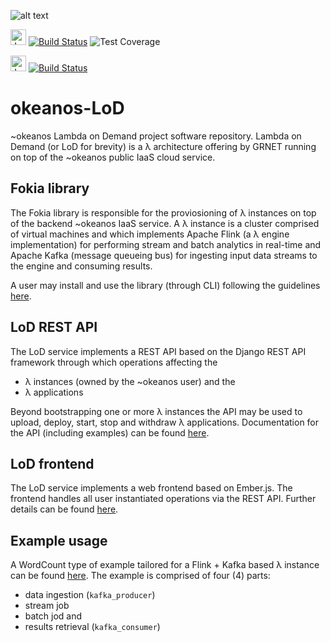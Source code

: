 ![alt text](http://grnet.github.io/grnet-media-pack/grnet/logos/grnet_logo_en.svg "GRNET Logo") 

<img src="https://jenkins.argo.grnet.gr/static/3c75a153/images/headshot.png" alt="Jenkins" width="25"/> [![Build Status](https://jenkins.argo.grnet.gr/job/Okeanos-LoD-devel/badge/icon)](https://jenkins.argo.grnet.gr/job/Okeanos-LoD-devel) ![Test Coverage](http://jenkins.argo.grnet.gr:9913/jenkins/c/http/jenkins.argo.grnet.gr/job/Okeanos-LoD-devel)

<img src="https://pbs.twimg.com/profile_images/3378789570/e1da61d4058395b770cd5ce15a6925e6_normal.png" alt="Jenkins" width="25"/> [![Build Status](https://api.travis-ci.org/grnet/okeanos-LoD.svg?brach=devel)](https://travis-ci.org/grnet/okeanos-LoD/)

# okeanos-LoD


~okeanos Lambda on Demand project software repository. Lambda on Demand (or LoD for brevity) is a λ architecture offering by GRNET running on top of the ~okeanos public IaaS cloud service. 

## Fokia library

The Fokia library is responsible for the proviosioning of λ instances on top of the backend ~okeanos IaaS service. A λ instance is a cluster comprised of virtual machines and which implements Apache Flink (a λ engine implementation) for performing stream and batch analytics in real-time and Apache Kafka (message queueing bus) for ingesting input data streams to the engine and consuming results. 

A user may install and use the library (through CLI) following the guidelines [here][ref1]. 

## LoD REST API

The LoD service implements a REST API based on the Django REST API framework through which operations affecting the
- λ instances (owned by the ~okeanos user) and the
- λ applications

Beyond bootstrapping one or more λ instances the API may be used to upload, deploy, start, stop and withdraw λ applications. Documentation for the API (including examples) can be found [here][ref2]. 

## LoD frontend

The LoD service implements a web frontend based on Ember.js. The frontend handles all user instantiated operations via the REST API. Further details can be found [here][ref3].

## Example usage

A WordCount type of example tailored for a Flink + Kafka based λ instance can be found [here][ref4]. The example is comprised of four (4) parts:
- data ingestion (`kafka_producer`)
- stream job
- batch jod and
- results retrieval (`kafka_consumer`) 

[ref1]: /core
[ref2]: /webapp/api-doc/docs/index.md
[ref3]: /webapp/frontend
[ref4]: /example